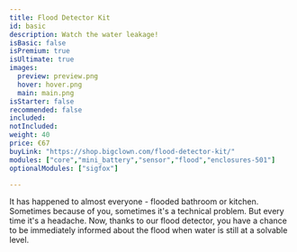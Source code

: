 ```yaml
---
title: Flood Detector Kit
id: basic
description: Watch the water leakage!
isBasic: false
isPremium: true
isUltimate: true
images:
  preview: preview.png
  hover: hover.png
  main: main.png
isStarter: false
recommended: false
included:
notIncluded:
weight: 40
price: €67
buyLink: "https://shop.bigclown.com/flood-detector-kit/"
modules: ["core","mini_battery","sensor","flood","enclosures-501"]
optionalModules: ["sigfox"]

---
```


It has happened to almost everyone - flooded bathroom or kitchen. Sometimes because of you, sometimes it's a technical problem. But every time it's a headache. Now, thanks to our flood detector, you have a chance to be immediately informed about the flood when water is still at a solvable level.
